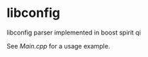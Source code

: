 libconfig
=========

libconfig parser implemented in boost spirit qi

See _Main.cpp_ for a usage example.
